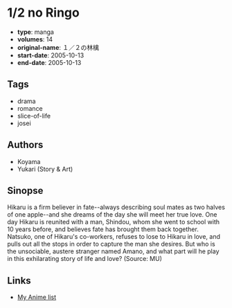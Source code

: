 # 1/2 no Ringo

-   **type**: manga
-   **volumes**: 14
-   **original-name**: １／２の林檎
-   **start-date**: 2005-10-13
-   **end-date**: 2005-10-13

## Tags

-   drama
-   romance
-   slice-of-life
-   josei

## Authors

-   Koyama
-   Yukari (Story & Art)

## Sinopse

Hikaru is a firm believer in fate--always describing soul mates as two halves of one apple--and she dreams of the day she will meet her true love.
One day Hikaru is reunited with a man, Shindou, whom she went to school with 10 years before, and believes fate has brought them back together.
Natsuko, one of Hikaru's co-workers, refuses to lose to Hikaru in love, and pulls out all the stops in order to capture the man she desires.
But who is the unsociable, austere stranger named Amano, and what part will he play in this exhilarating story of life and love?
(Source: MU)

## Links

-   [My Anime list](https://myanimelist.net/manga/29377/1_2_no_Ringo)
